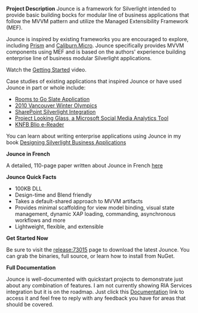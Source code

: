 **Project Description**
Jounce is a framework for Silverlight intended to provide basic building bocks for modular line of business applications that follow the MVVM pattern and utilize the Managed Extensibility Framework (MEF).

Jounce is inspired by existing frameworks you are encouraged to explore, including [Prism](http://compositewpf.codeplex.com/) and [Caliburn.Micro](http://caliburnmicro.codeplex.com/). Jounce specifically provides MVVM components using MEF and is based on the authors' experience building enterprise line of business modular Silverlight applications. 

Watch the [Getting Started](http://csharperimage.jeremylikness.com/2012/01/video-getting-started-with-jounce-mvvm.html) video.

Case studies of existing applications that inspired Jounce or have used Jounce in part or whole include:

* [Rooms to Go Slate Application](http://www.microsoft.com/casestudies/Case_Study_Detail.aspx?CaseStudyID=4000010773)
* [2010 Vancouver Winter Olympics](http://wintellect.com/Consulting/Case-Studies/2010-Winter-Olympic-Health-Monitoring-System)
* [SharePoint Silverlight Integration](http://wintellect.com/Consulting/Case-Studies/Integrating-SharePoint-Silverlight-Web-Parts)
* [Project Looking Glass, a Microsoft Social Media Analytics Tool](http://wintellect.com/Consulting/Case-Studies/Looking-Glass)
* [KNFB Blio e-Reader](http://wintellect.com/Consulting/Case-Studies/Blio-E-Reader)

You can learn about writing enterprise applications using Jounce in my book [Designing Silverlight Business Applications](http://amzn.to/lobsl)

**Jounce in French** 

A detailed, 110-page paper written about Jounce in French [here](http://www.e-naxos.com/Blog/post/2011/09/13/Article-JOUNCE.aspx)

**Jounce Quick Facts**

* 100KB DLL 
* Design-time and Blend friendly 
* Takes a default-shared approach to MVVM artifacts
* Provides minimal scaffolding for view model binding, visual state management, dynamic XAP loading, commanding, asynchronous workflows and more
* Lightweight, flexible, and extensible 

**Get Started Now** 

Be sure to visit the [release:73015](release_73015) page to download the latest Jounce. You can grab the binaries, full source, or learn how to install from NuGet.

**Full Documentation**

Jounce is well-documented with quickstart projects to demonstrate just about any combination of features. I am not currently showing RIA Services integration but it is on the roadmap. Just click this [Documentation](Documentation) link to access it and feel free to reply with any feedback you have for areas that should be covered. 